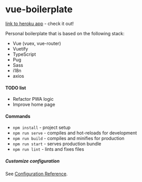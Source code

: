 # vue-boilerplate

[link to heroku app](https://loolzrules-vue-boilerplate.herokuapp.com) - check it out!

Personal boilerplate that is based on the following stack:
- Vue (vuex, vue-router)
- Vuetify
- TypeScript
- Pug
- Sass
- i18n
- axios

#### TODO list
- Refactor PWA logic
- Improve home page

#### Commands
- `npm install` - project setup
- `npm run serve` - compiles and hot-reloads for development
- `npm run build` - compiles and minifies for production
- `npm run start` - serves production bundle
- `npm run lint` - lints and fixes files

##### Customize configuration
See [Configuration Reference](https://cli.vuejs.org/config/).
